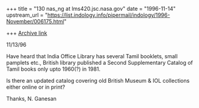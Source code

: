 +++
title = "130 nas_ng at lms420.jsc.nasa.gov"
date = "1996-11-14"
upstream_url = "https://list.indology.info/pipermail/indology/1996-November/006175.html"

+++
[Archive link](https://list.indology.info/pipermail/indology/1996-November/006175.html)


11/13/96

Have heard that India Office Library has several Tamil booklets,
small pamplets etc., British library published a Second Supplementary Catalog 
of Tamil books only upto 1960(?) in 1981. 

Is there an updated catalog covering old British Museum & IOL collections
either online or in print? 

Thanks,
N. Ganesan




